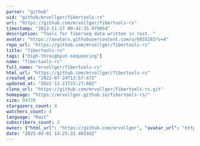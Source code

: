 ```yaml
---
parser: "github"
uid: "github/mrvollger/fibertools-rs"
url: "https://github.com/mrvollger/fibertools-rs"
timestamp: "2022-11-27 00:42:35.979054"
description: "Tools for fiberseq data written in rust. "
avatar: "https://avatars.githubusercontent.com/u/6935283?v=4"
repo_url: "https://github.com/mrvollger/fibertools-rs"
title: "fibertools‑rs"
tags: ["high-throughput-sequencing"]
name: "fibertools-rs"
full_name: "mrvollger/fibertools-rs"
html_url: "https://github.com/mrvollger/fibertools-rs"
created_at: "2022-07-24T13:57:47Z"
updated_at: "2022-11-21T23:27:08Z"
clone_url: "https://github.com/mrvollger/fibertools-rs.git"
homepage: "https://mrvollger.github.io/fibertools-rs/"
size: 94370
stargazers_count: 4
watchers_count: 4
language: "Rust"
subscribers_count: 2
owner: {"html_url": "https://github.com/mrvollger", "avatar_url": "https://avatars.githubusercontent.com/u/6935283?v=4", "login": "mrvollger", "type": "User"}
date: "2025-03-01 14:25:32.483342"
---
```

